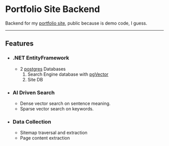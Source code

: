 # Portfolio Site Backend

Backend for my [portfolio site](https://zacharymunshaw.dev), public because is demo code, I guess.

------
## Features
- ### .NET EntityFramework
  - 2 [postgres](https://github.com/postgres/postgres) Databases
    1. Search Engine database with [pgVector](https://github.com/pgvector/pgvector)
    2. Site DB


- ### AI Driven Search
  - Dense vector search on sentence meaning.
  - Sparse vector search on keywords.

- ### Data Collection
  - Sitemap traversal and extraction
  - Page content extraction